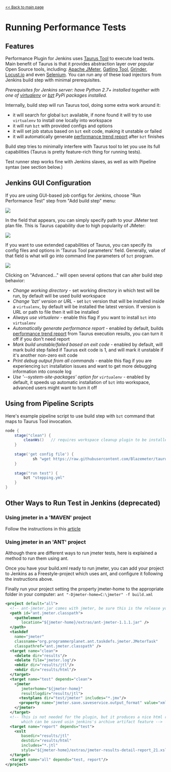 <small>[<< Back to main page](./)</small>
# Running Performance Tests

## Features
Performance Plugin for Jenkins uses [Taurus Tool](http://gettaurus.org/?utm_source=jenkins&utm_medium=link&utm_campaign=run_doc_main) to execute load tests. Main benefit of Taurus is that it provides abstraction layer over popular Open Source tools, including: [Apache JMeter](http://gettaurus.org/docs/JMeter/?utm_source=jenkins&utm_medium=link&utm_campaign=run_doc_jmeter), [Gatling Tool](http://gettaurus.org/docs/Gatling.md?utm_source=jenkins&utm_medium=link&utm_campaign=run_doc_gatling), [Grinder](http://gettaurus.org/docs/Grinder.md?utm_source=jenkins&utm_medium=link&utm_campaign=run_doc_grinder), [Locust.io](http://gettaurus.org/docs/Locust.md?utm_source=jenkins&utm_medium=link&utm_campaign=run_doc_locust) and even [Selenium](http://gettaurus.org/docs/Selenium/?utm_source=jenkins&utm_medium=link&utm_campaign=run_doc_selenium). You can run any of these load injectors from Jenkins build step with minimal prerequisites.

_Prerequisites for Jenkins server: have Python 2.7+ installed together with one of [virtualenv](https://pypi.python.org/pypi/virtualenv) or [bzt](https://pypi.python.org/pypi/bzt) PyPi packages installed._

Internally, build step will run Taurus tool, doing some extra work around it:

- it will search for global `bzt` available, if none found it will try to use `virtualenv` to install one locally into workspace
- it will run `bzt` with provided configs and options
- it will set job status based on `bzt` exit code, making it unstable or failed 
- it will automatically generate [performance trend report](Reporting.md) after `bzt` finishes

Build step tries to minimally interfere with Taurus tool to let you use its full capabilities (Taurus is pretty feature-rich thing for running tests).

Test runner step works fine with Jenkins slaves, as well as with Pipeline syntax (see section below.)


## Jenkins GUI Configuration
If you are using GUI-based job configs for Jenkins, choose "Run Performance Test" step from "Add build step" menu:

![](run_step_choice.png)

In the field that appears, you can simply specify path to your JMeter test plan file. This is Taurus capability due to high popularity of JMeter:

![](run_jmeter.png)

If you want to use extended capabilities of Taurus, you can specify its config files and options in 'Taurus Tool parameters' field. Generally, value of that field is what will go into command line parameters of `bzt` program.

![](run_extended_config.png)

Clicking on "Advanced..." will open several options that can alter build step behavior:

- _Change working directory_ - set working directory in which test will be run, by default will be used build workspace
- _Change 'bzt' version or URL_ - set `bzt` version that will be installed inside a `virtualenv`, by default will be installed the latest version. If version is URL or path to file then it will be installed 
- _Always use virtualenv_ - enable this flag if you want to install `bzt` into `virtualenv`
- _Automatically generate performance report_ - enabled by default, builds [performance trend report](Reporting.md) from Taurus execution results, you can turn it off if you don't need report
- _Mark build unstable/failed based on exit code_ - enabled by default, will mark build step failed if Taurus exit code is 1, and will mark it unstable if it's another non-zero exit code
- _Print debug output from all commands_ - enable this flag if you are experiencing `bzt` installation issues and want to get more debugging information into console log
- _Use '--system-site-packages' option for `virtualenv`_ - enabled by default, it speeds up automatic installation of `bzt` into workspace, advanced users might want to turn it off

## Using from Pipeline Scripts

Here's example pipeline script to use build step with `bzt` command that maps to Taurus Tool invocation.

```groovy
node {
    stage("clean") {
        cleanWs()   // requires workspace cleanup plugin to be installed
    }
    
    stage('get config file') {
            sh "wget https://raw.githubusercontent.com/Blazemeter/taurus/master/examples/jmeter/stepping.yml"
    }
    
    stage("run test") {
        bzt "stepping.yml"
    }
}
```

## Other Ways to Run Test in Jenkins (deprecated)

### Using jmeter in a 'MAVEN' project
Follow the instructions in this [article](http://www.theserverlabs.com/blog/?p=280&cpage=1)

### Using jmeter in an 'ANT' project
Although there are different ways to run jmeter tests, here is explained a method to run them using ant.

Once you have your build.xml ready to run jmeter, you can add your project to Jenkins as a Freestyle-project which uses ant, and configure it following the instructions above.

Finally run your project setting the property jmeter-home to the appropriate folder in your computer: `ant "-Djmeter-home=C:\jmeter" -f build.xml`

```xml
<project default="all">
  <!-- ant-jmeter.jar comes with jmeter, be sure this is the release you have -->
  <path id="ant.jmeter.classpath">
    <pathelement
       location="${jmeter-home}/extras/ant-jmeter-1.1.1.jar" />
  </path>
  <taskdef
    name="jmeter"
    classname="org.programmerplanet.ant.taskdefs.jmeter.JMeterTask"
    classpathref="ant.jmeter.classpath" />
  <target name="clean">
    <delete dir="results"/>
    <delete file="jmeter.log"/>
    <mkdir dir="results/jtl"/>
    <mkdir dir="results/html"/>
  </target>
  <target name="test" depends="clean">
    <jmeter
       jmeterhome="${jmeter-home}"
       resultlogdir="results/jtl">
      <testplans dir="test/jmeter" includes="*.jmx"/>
      <property name="jmeter.save.saveservice.output_format" value="xml"/>
    </jmeter>
  </target>
  <!-- This is not needed for the plugin, but it produces a nice html report
       which can be saved usin jenkins's archive artifact feature -->
  <target name="report" depends="test">
    <xslt
       basedir="results/jtl"
       destdir="results/html"
       includes="*.jtl"
       style="${jmeter-home}/extras/jmeter-results-detail-report_21.xsl"/>
  </target>
  <target name="all" depends="test, report"/>
</project>
```